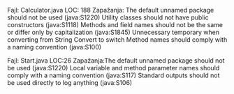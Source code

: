 Fajl: Calculator.java LOC: 188 
Zapažanja: The default unnamed package should not be used (java:S1220)
Utility classes should not have public constructors (java:S1118)
Methods and field names should not be the same or differ only by capitalization (java:S1845)
Unnecessary temporary when converting from String
Convert to switch
Method names should comply with a naming convention (java:S100)

Fajl: Start.java LOC:26 
Zapažanja:The default unnamed package should not be used (java:S1220)
Local variable and method parameter names should comply with a naming convention (java:S117)
Standard outputs should not be used directly to log anything (java:S106)
